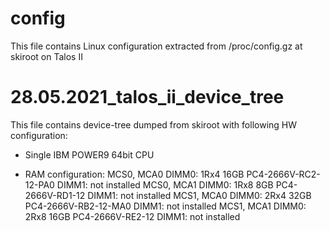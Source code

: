 
# config
This file contains Linux configuration
extracted from /proc/config.gz at skiroot on Talos II

# 28.05.2021_talos_ii_device_tree
This file contains device-tree dumped from skiroot
with following HW configuration:

* Single IBM POWER9 64bit CPU

* RAM configuration:
    MCS0, MCA0
       DIMM0: 1Rx4 16GB PC4-2666V-RC2-12-PA0
       DIMM1: not installed
    MCS0, MCA1
       DIMM0: 1Rx8 8GB PC4-2666V-RD1-12
       DIMM1: not installed
    MCS1, MCA0
       DIMM0: 2Rx4 32GB PC4-2666V-RB2-12-MA0
       DIMM1: not installed
    MCS1, MCA1
       DIMM0: 2Rx8 16GB PC4-2666V-RE2-12
       DIMM1: not installed

